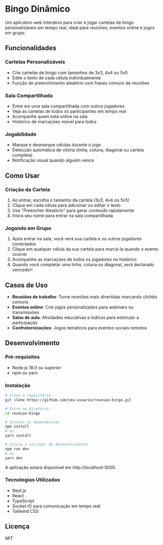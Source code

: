 # Bingo Dinâmico

Um aplicativo web interativo para criar e jogar cartelas de bingo personalizáveis em tempo real, ideal para reuniões, eventos online e jogos em grupo.

## Funcionalidades

### Cartelas Personalizáveis
- Crie cartelas de bingo com tamanhos de 3x3, 4x4 ou 5x5
- Edite o texto de cada célula individualmente
- Função de preenchimento aleatório com frases comuns de reuniões

### Sala Compartilhada
- Entre em uma sala compartilhada com outros jogadores
- Veja as cartelas de todos os participantes em tempo real
- Acompanhe quem está online na sala
- Histórico de marcações visível para todos

### Jogabilidade
- Marque e desmarque células durante o jogo
- Detecção automática de vitória (linha, coluna, diagonal ou cartela completa)
- Notificação visual quando alguém vence

## Como Usar

### Criação da Cartela
1. Ao entrar, escolha o tamanho da cartela (3x3, 4x4 ou 5x5)
2. Clique em cada célula para adicionar ou editar o texto
3. Use "Preencher Aleatório" para gerar conteúdo rapidamente 
4. Insira seu nome para entrar na sala compartilhada

### Jogando em Grupo
1. Após entrar na sala, você verá sua cartela e os outros jogadores conectados
2. Clique em qualquer célula da sua cartela para marcá-la quando o evento ocorrer
3. Acompanhe as marcações de todos os jogadores no histórico
4. Quando você completar uma linha, coluna ou diagonal, será declarado vencedor!

## Casos de Uso

- **Reuniões de trabalho**: Torne reuniões mais divertidas marcando clichês comuns
- **Eventos online**: Crie jogos personalizados para webinars ou transmissões
- **Salas de aula**: Atividades educativas e lúdicas para estimular a participação
- **Confraternizações**: Jogos temáticos para eventos sociais remotos

## Desenvolvimento

### Pré-requisitos
- Node.js 18.0 ou superior
- npm ou yarn

### Instalação

```bash
# Clone o repositório
git clone https://github.com/seu-usuario/reuniao-bingo.git

# Entre no diretório
cd reuniao-bingo

# Instale as dependências
npm install
# ou
yarn install

# Inicie o servidor de desenvolvimento
npm run dev
# ou
yarn dev
```

A aplicação estará disponível em http://localhost:3000.

### Tecnologias Utilizadas
- Next.js
- React
- TypeScript
- Socket.IO para comunicação em tempo real
- Tailwind CSS

## Licença

MIT